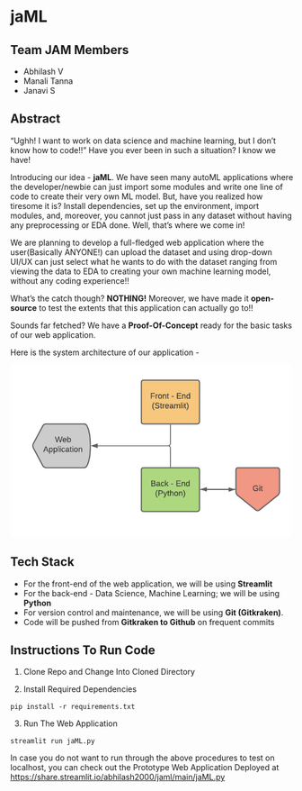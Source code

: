 # jaML

## Team JAM Members

- Abhilash V
- Manali Tanna
- Janavi S

## Abstract

“Ughh! I want to work on data science and machine learning, but I don’t know how to code!!” Have you ever been in such a situation? I know we have! 

Introducing our idea - **jaML**. We have seen many autoML applications where the developer/newbie can just import some modules and write one line of code to create their very own ML model. But, have you realized how tiresome it is? Install dependencies, set up the environment, import modules, and, moreover, you cannot just pass in any dataset without having any preprocessing or EDA done. Well, that’s where we come in!

We are planning to develop a full-fledged web application where the user(Basically ANYONE!) can upload the dataset and using drop-down UI/UX can just select what he wants to do with the dataset ranging from viewing the data to EDA to creating your own machine learning model, without any coding experience!! 


What’s the catch though? **NOTHING!** Moreover, we have made it **open-source** to test the extents that this application can actually go to!!

Sounds far fetched? We have a **Proof-Of-Concept** ready for the basic tasks of our web application.

Here is the system architecture of our application -

![System Architecture jaML](https://github.com/Abhilash2000/jaML/blob/main/Sys_Arc.png?raw=true)

## Tech Stack

- For the front-end of the web application, we will be using **Streamlit**
- For the back-end - Data Science, Machine Learning; we will be using **Python**
- For version control and maintenance, we will be using **Git (Gitkraken)**. 
- Code will be pushed from **Gitkraken to Github** on frequent commits

## Instructions To Run Code

1. Clone Repo and Change Into Cloned Directory

2. Install Required Dependencies

```
pip install -r requirements.txt
```

3. Run The Web Application

```
streamlit run jaML.py
```

In case you do not want to run through the above procedures to test on localhost, you can check out the Prototype Web Application Deployed at https://share.streamlit.io/abhilash2000/jaml/main/jaML.py